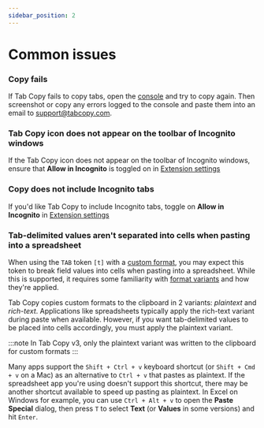 ```yaml
---
sidebar_position: 2
---
```


# Common issues

### Copy fails

If Tab Copy fails to copy tabs, open the [console](./console.md) and try to copy again. Then screenshot or copy any errors logged to the console and paste them into an email to support@tabcopy.com.

### Tab Copy icon does not appear on the toolbar of Incognito windows

If the Tab Copy icon does not appear on the toolbar of Incognito windows, ensure that **Allow in Incognito** is toggled on in [Extension settings](../extension-settings.md)

### Copy does not include Incognito tabs

If you'd like Tab Copy to include Incognito tabs, toggle on **Allow in Incognito** in [Extension settings](../extension-settings.md)

### Tab-delimited values aren't separated into cells when pasting into a spreadsheet

When using the `TAB` token `[t]` with a [custom format](../formats/custom-formats.mdx), you may expect this token to break field values into cells when pasting into a spreadsheet. While this is supported, it requires some familiarity with [format variants](../formats/format-variants.md) and how they're applied.

Tab Copy copies custom formats to the clipboard in 2 variants: *plaintext* and *rich-text*. Applications like spreadsheets typically apply the rich-text variant during paste when available. However, if you want tab-delimited values to be placed into cells accordingly, you must apply the plaintext variant.

:::note
In Tab Copy v3, only the plaintext variant was written to the clipboard for custom formats
:::

Many apps support the `Shift + Ctrl + v` keyboard shortcut (or `Shift + Cmd + v` on a Mac) as an alternative to `Ctrl + v` that pastes as plaintext. If the spreadsheet app you're using doesn't support this shortcut, there may be another shortcut available to speed up pasting as plaintext. In Excel on Windows for example, you can use `Ctrl + Alt + v` to open the **Paste Special** dialog, then press `T` to select **Text** (or **Values** in some versions) and hit `Enter`.
